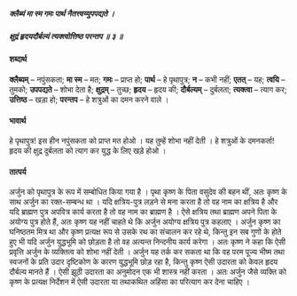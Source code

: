 ##### क्लैब्यं मा स्म गमः पार्थ नैतत्त्वय्युपपद्यते ।
##### क्षुद्रं हृदयदौर्बल्यं त्यक्त्वोत्तिष्ठ परन्तप ॥ ३ ॥

#### शब्दार्थ

**क्लैब्यम्** – नपुंसकता; **मा स्म** – मत; **गमः** – प्राप्त हो; **पार्थ** – हे पृथापुत्र; **न** – कभी  नहीं; **एतत्** – यह; **त्वयि** – तुमको; **उपपद्यते** – शोभा देता है; **क्षुद्रम्** – तुच्छ; **हृदय** – हृदय की; **दौर्बल्यम्** – दुर्बलता; **त्यक्त्वा** – त्याग कर; **उत्तिष्ठ** – खड़ा हो; **परन्तप** – हे शत्रुओं का दमन करने वाले ।

#### भावार्थ

हे पृथापुत्र! इस हीन नपुंसकता को प्राप्त मत होओ । यह तुम्हें शोभा नहीं देती । हे शत्रुओं के दमनकर्ता! हृदय की क्षुद्र दुर्बलता को त्याग कर युद्ध के लिए खड़े होओ ।

#### तात्पर्य

अर्जुन को पृथापुत्र के रूप में सम्बोधित किया गया है । पृथा कृष्ण के पिता वसुदेव की बहन थीं, अतः कृष्ण के साथ अर्जुन का रक्त-सम्बन्ध था । यदि क्षत्रिय-पुत्र लड़ने से मना करता है तो वह नाम का क्षत्रिय है और यदि ब्राह्मण पुत्र अपवित्र कार्य करता है तो वह नाम का ब्राह्मण है । ऐसे क्षत्रिय तथा ब्राह्मण अपने पिता के अयोग्य पुत्र होते हैं, अतः कृष्ण यह नहीं चाहते थे कि अर्जुन अयोग्य क्षत्रिय पुत्र कहलाए । अर्जुन कृष्ण का घनिष्ठतम मित्र था और कृष्ण प्रत्यक्ष रूप से उसके रथ का संचालन कर रहे थे, किन्तु इन सब गुणों के होते हुए भी यदि अर्जुन युद्धभूमि को छोड़ता है तो वह अत्यन्त निन्दनीय कार्य करेगा । अतः कृष्ण ने कहा कि ऐसी प्रवृत्ति अर्जुन के व्यक्तित्व को शोभा नहीं देती । अर्जुन यह तर्क कर सकता था कि वह परम पूज्य भीष्म तथा स्वजनों के प्रति उदार दृष्टिकोण के कारण युद्धभूमि छोड़ रहा है, किन्तु कृष्ण ऐसी उदारता को केवल हृदय दौर्बल्य मानते हैं । ऐसी झूठी उदारता का अनुमोदन एक भी शास्त्र नहीं करता । अतः अर्जुन जैसे व्यक्ति को कृष्ण के प्रत्यक्ष निर्देशन में ऐसी उदारता या तथाकथित अहिंसा का परित्याग कर देना चाहिए ।